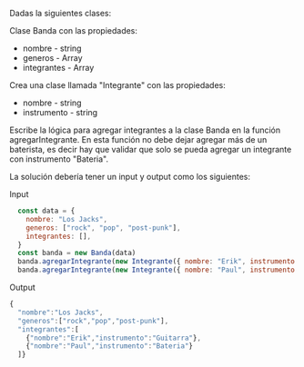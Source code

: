 Dadas la siguientes clases:

Clase Banda con las propiedades:
- nombre - string
- generos - Array
- integrantes - Array

Crea una clase llamada "Integrante" con las propiedades:
- nombre - string
- instrumento - string

Escribe la lógica para agregar integrantes a la clase Banda en la función agregarIntegrante. En esta función no debe dejar agregar más de un baterista, es decir hay que validar que solo se pueda agregar un integrante con instrumento "Bateria".


La solución debería tener un input y output como los siguientes:

Input

```js
  const data = {
    nombre: "Los Jacks",
    generos: ["rock", "pop", "post-punk"],
    integrantes: [],
  }
  const banda = new Banda(data)
  banda.agregarIntegrante(new Integrante({ nombre: "Erik", instrumento: "Guitarra" }))
  banda.agregarIntegrante(new Integrante({ nombre: "Paul", instrumento: "Bateria" }))
```

Output

```js
{
  "nombre":"Los Jacks",
  "generos":["rock","pop","post-punk"],
  "integrantes":[
    {"nombre":"Erik","instrumento":"Guitarra"},
    {"nombre":"Paul","instrumento":"Bateria"}
  ]}
```
